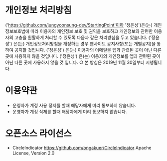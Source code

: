 # 개인정보 처리방침
('https://github.com/jungyoonsung-dev/StartingPoint'이하 '정윤성')은(는) 개인정보보호법에 따라 이용자의 개인정보 보호 및 권익을 보호하고 개인정보와 관련한 이용자의 고충을 원활하게 처리할 수 있도록 다음과 같은 처리방침을 두고 있습니다.
('정윤성') 은(는) 개인정보처리방침을 개정하는 경우 웹사이트 공지사항(또는 개별공지)을 통하여 공지할 것입니다.
('정윤성') 은(는) 이용자의 이메일을 앱과 관련된 곳이 아닌 다른 곳에 사용하지 않을 것입니다.
('정윤성') 은(는) 이용자의 개인정보를 앱과 관련된 곳이 아닌 다른 곳에 사용하지 않을 것 입니다.
○ 본 방침은 2019년 11월 30일부터 시행됩니다.



# 이용약관
- 운영자가 계정 사용 정지를 할때 해당자에게 미리 통보하지 않습니다.
- 운영자가 계정 삭제를 할때 해당자에게 미리 통보하지 않습니다.



# 오픈소스 라이선스 
- CircleIndicator
  https://github.com/ongakuer/CircleIndicator
  Apache License, Version 2.0
